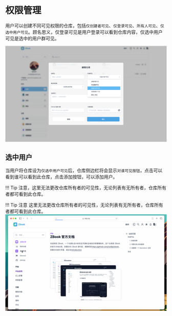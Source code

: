 # 权限管理

用户可以创建不同可见权限的仓库，包括`仅创建者可见`、`仅登录可见`、`所有人可见`、`仅选中用户可见`。顾名思义，仅登录可见是用户登录可以看到仓库内容，仅选中用户可见是选中的用户群可见。

![仓库权限](./assets/仓库权限.png)

## 选中用户

当用户将仓库设为`仅选中用户可见`后，仓库侧边栏将会显示`对谁可见按钮`，点击可以看到谁可以看到此仓库，点击添加按钮，可以添加用户。

!!! Tip 注意，这里无法更改仓库所有者的可见性，无论列表有无所有者，仓库所有者都可看到此仓库。

!!! Tip 注意
    这里无法更改仓库所有者的可见性，无论列表有无所有者，仓库所有者都可看到此仓库。
![选中可见](./assets/选中可见.gif)
